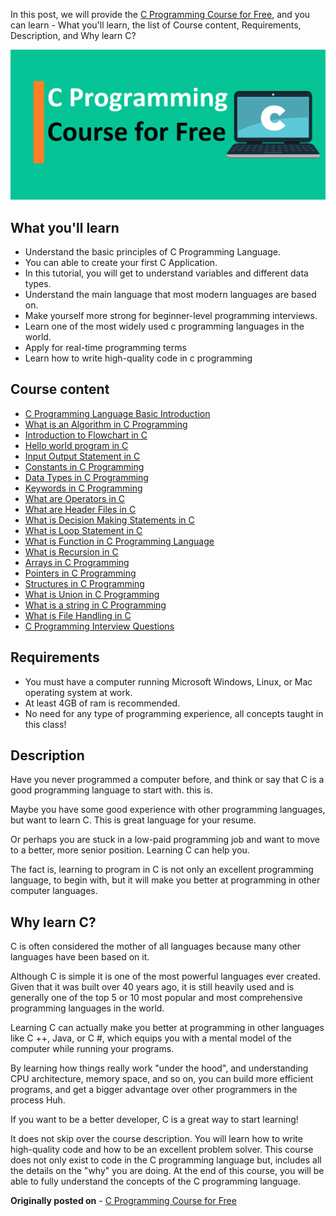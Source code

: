 In this post, we will provide the  [C Programming Course for Free](https://usemynotes.com/c-programming/), and you can learn - What you'll learn, the list of Course content, Requirements, Description, and Why learn C?

![C Programming Course for Free](https://github.com/Alimammiya/C-Programming-Course-for-Free/blob/main/C%20Programming%20Course%20for%20Free.png)

## What you'll learn
- Understand the basic principles of C Programming Language.
- You can able to create your first C Application.
- In this tutorial, you will get to understand variables and different data types.
- Understand the main language that most modern languages ​​are based on.
- Make yourself more strong for beginner-level programming interviews.
- Learn one of the most widely used c programming languages in the world.
- Apply for real-time programming terms
- Learn how to write high-quality code in c programming

## Course content

- [C Programming Language Basic Introduction](https://usemynotes.com/c-programming-language-basic-introduction/) 
- [What is an Algorithm in C Programming](https://usemynotes.com/what-is-an-algorithm-in-c-programming/) 
- [Introduction to Flowchart in C](https://usemynotes.com/introduction-to-flowchart-in-c/) 
- [Hello world program in C](https://usemynotes.com/hello-world-program-in-c/)
- [Input Output Statement in C](https://usemynotes.com/input-output-statement-in-c/)
- [Constants in C Programming](https://usemynotes.com/variables-and-constants-in-c-programming/)
- [Data Types in C Programming](https://usemynotes.com/data-types-in-c-programming/)
- [Keywords in C Programming](https://usemynotes.com/keywords-in-c-programming/)
- [What are Operators in C](https://usemynotes.com/what-are-operators-in-c/)
- [What are Header Files in C](https://usemynotes.com/what-are-header-files-in-c/)
- [What is Decision Making Statements in C](https://usemynotes.com/what-is-decision-making-statements-in-c/)
- [What is Loop Statement in C](https://usemynotes.com/what-is-loop-statement-in-c/)
- [What is Function in C Programming Language](https://usemynotes.com/what-is-function-in-c-programming-language/)
- [What is Recursion in C](https://usemynotes.com/what-is-recursion-in-c/)
- [Arrays in C Programming](https://usemynotes.com/what-are-arrays-in-c-programming/
)
- [Pointers in C Programming](https://usemynotes.com/what-are-pointers-in-c-programming/
)
- [Structures in C Programming](https://usemynotes.com/what-are-structures-in-c-programming/
)
- [What is Union in C Programming](https://usemynotes.com/what-is-union-in-c-programming/)
- [What is a string in C Programming](https://usemynotes.com/what-is-a-string-in-c-programming/)
- [What is File Handling in C](https://usemynotes.com/what-is-file-handling-in-c/)
- [C Programming Interview Questions](https://usemynotes.com/c-programming-interview-questions/)

## Requirements
- You must have a computer running Microsoft Windows, Linux, or Mac operating system at work.
- At least 4GB of ram is recommended.
- No need for any type of programming experience, all concepts taught in this class!

## Description

Have you never programmed a computer before, and think or say that C is a good programming language to start with. this is.

Maybe you have some good experience with other programming languages, but want to learn C. This is great language for your resume.

Or perhaps you are stuck in a low-paid programming job and want to move to a better, more senior position. Learning C can help you.

The fact is, learning to program in C is not only an excellent programming language, to begin with, but it will make you better at programming in other computer languages.

## Why learn C?
C is often considered the mother of all languages ​​because many other languages ​​have been based on it.

Although C is simple it is one of the most powerful languages ​​ever created. Given that it was built over 40 years ago, it is still heavily used and is generally one of the top 5 or 10 most popular and most comprehensive programming languages ​​in the world.

Learning C can actually make you better at programming in other languages ​​like C ++, Java, or C #, which equips you with a mental model of the computer while running your programs.

By learning how things really work "under the hood", and understanding CPU architecture, memory space, and so on, you can build more efficient programs, and get a bigger advantage over other programmers in the process Huh.

If you want to be a better developer, C is a great way to start learning!

It does not skip over the course description. You will learn how to write high-quality code and how to be an excellent problem solver. This course does not only exist to code in the C programming language but, includes all the details on the "why" you are doing. At the end of this course, you will be able to fully understand the concepts of the C programming language.

**Originally posted on** - [C Programming Course for Free](https://alimammiya.hashnode.dev/c-programming-course-for-free)
